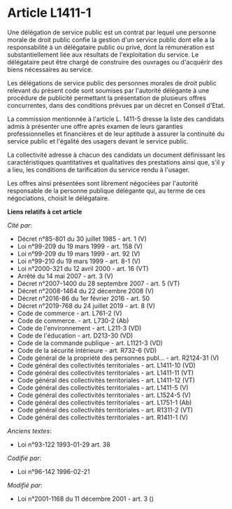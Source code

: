 # Article L1411-1

Une délégation de service public est un contrat par lequel une personne morale de droit public confie la gestion d'un service
public dont elle a la responsabilité à un délégataire public ou privé, dont la rémunération est substantiellement liée aux
résultats de l'exploitation du service. Le délégataire peut être chargé de construire des ouvrages ou d'acquérir des biens
nécessaires au service.

Les délégations de service public des personnes morales de droit public relevant du présent code sont soumises par l'autorité
délégante à une procédure de publicité permettant la présentation de plusieurs offres concurrentes, dans des conditions
prévues par un décret en Conseil d'Etat.

La commission mentionnée à l'article L. 1411-5 dresse la liste des candidats admis à présenter une offre après examen de
leurs garanties professionnelles et financières et de leur aptitude à assurer la continuité du service public et l'égalité
des usagers devant le service public.

La collectivité adresse à chacun des candidats un document définissant les caractéristiques quantitatives et qualitatives des
prestations ainsi que, s'il y a lieu, les conditions de tarification du service rendu à l'usager.

Les offres ainsi présentées sont librement négociées par l'autorité responsable de la personne publique délégante qui, au
terme de ces négociations, choisit le délégataire.

**Liens relatifs à cet article**

_Cité par_:

  - Décret n°85-801 du 30 juillet 1985 - art. 1 (V)
  - Loi n°99-209 du 19 mars 1999 - art. 158 (V)
  - Loi n°99-209 du 19 mars 1999 - art. 92 (V)
  - Loi n°99-210 du 19 mars 1999 - art. 8-1 (V)
  - Loi n°2000-321 du 12 avril 2000 - art. 16 (VT)
  - Arrêté du 14 mai 2007 - art. 3 (V)
  - Décret n°2007-1400 du 28 septembre 2007 - art. 5 (VT)
  - Décret n°2008-1464 du 22 décembre 2008 (V)
  - Décret n°2016-86 du 1er février 2016 - art. 50
  - Décret n°2019-768 du 24 juillet 2019 - art. 8 (V)
  - Code de commerce - art. L761-2 (V)
  - Code de commerce. - art. L730-2 (Ab)
  - Code de l'environnement - art. L211-3 (VD)
  - Code de l'éducation - art. D213-30 (VD)
  - Code de la commande publique - art. L1121-3 (VD)
  - Code de la sécurité intérieure - art. R732-6 (VD)
  - Code général de la propriété des personnes publ... - art. R2124-31 (V)
  - Code général des collectivités territoriales - art. L1411-10 (VD)
  - Code général des collectivités territoriales - art. L1411-11 (VT)
  - Code général des collectivités territoriales - art. L1411-12 (VT)
  - Code général des collectivités territoriales - art. L1411-5 (V)
  - Code général des collectivités territoriales - art. L1524-5 (V)
  - Code général des collectivités territoriales - art. L1751-1 (Ab)
  - Code général des collectivités territoriales - art. R1311-2 (VT)
  - Code général des collectivités territoriales - art. R1411-1 (V)

_Anciens textes_:

  - Loi n°93-122 1993-01-29 art. 38

_Codifié par_:

  - Loi n°96-142 1996-02-21

_Modifié par_:

  - Loi n°2001-1168 du 11 décembre 2001 - art. 3 ()

